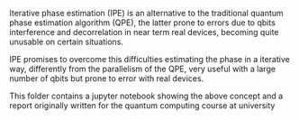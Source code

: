 Iterative phase estimation (IPE) is an alternative to the traditional quantum phase estimation algorithm (QPE), 
the latter prone to errors due to qbits interference and decorrelation in near term real devices, becoming quite unusable on certain situations.

IPE promises to overcome this difficulties estimating the phase in a iterative way, differently from the parallelism of the QPE, very useful with a large number of qbits
but prone to error with real devices.

This folder contains a jupyter notebook showing the above concept and a report originally written for the quantum computing course at university

